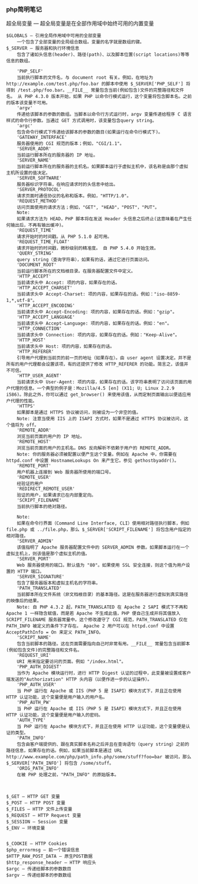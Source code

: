 ### php简明笔记

超全局变量 — 超全局变量是在全部作用域中始终可用的内置变量

	$GLOBALS — 引用全局作用域中可用的全部变量 
		一个包含了全部变量的全局组合数组。变量的名字就是数组的键。
	$_SERVER — 服务器和执行环境信息 
		包含了诸如头信息(header)、路径(path)、以及脚本位置(script locations)等等信息的数组。
		
		'PHP_SELF'
		当前执行脚本的文件名，与 document root 有关。例如，在地址为 http://example.com/test.php/foo.bar 的脚本中使用 $_SERVER['PHP_SELF'] 将得到 /test.php/foo.bar。__FILE__ 常量包含当前(例如包含)文件的完整路径和文件名。 从 PHP 4.3.0 版本开始，如果 PHP 以命令行模式运行，这个变量将包含脚本名。之前的版本该变量不可用。
		'argv'
		传递给该脚本的参数的数组。当脚本以命令行方式运行时，argv 变量传递给程序 C 语言样式的命令行参数。当通过 GET 方式调用时，该变量包含query string。
		'argc'
		包含命令行模式下传递给该脚本的参数的数目(如果运行在命令行模式下)。
		'GATEWAY_INTERFACE'
		服务器使用的 CGI 规范的版本；例如，"CGI/1.1"。
		'SERVER_ADDR'
		当前运行脚本所在的服务器的 IP 地址。
		'SERVER_NAME'
		当前运行脚本所在的服务器的主机名。如果脚本运行于虚拟主机中，该名称是由那个虚拟主机所设置的值决定。
		'SERVER_SOFTWARE'
		服务器标识字符串，在响应请求时的头信息中给出。
		'SERVER_PROTOCOL'
		请求页面时通信协议的名称和版本。例如，"HTTP/1.0"。
		'REQUEST_METHOD'
		访问页面使用的请求方法；例如，"GET", "HEAD"，"POST"，"PUT"。
		Note:
		如果请求方法为 HEAD，PHP 脚本将在发送 Header 头信息之后终止(这意味着在产生任何输出后，不再有输出缓冲)。
		'REQUEST_TIME'
		请求开始时的时间戳。从 PHP 5.1.0 起可用。
		'REQUEST_TIME_FLOAT'
		请求开始时的时间戳，微秒级别的精准度。 自 PHP 5.4.0 开始生效。
		'QUERY_STRING'
		query string（查询字符串），如果有的话，通过它进行页面访问。
		'DOCUMENT_ROOT'
		当前运行脚本所在的文档根目录。在服务器配置文件中定义。
		'HTTP_ACCEPT'
		当前请求头中 Accept: 项的内容，如果存在的话。
		'HTTP_ACCEPT_CHARSET'
		当前请求头中 Accept-Charset: 项的内容，如果存在的话。例如："iso-8859-1,*,utf-8"。
		'HTTP_ACCEPT_ENCODING'
		当前请求头中 Accept-Encoding: 项的内容，如果存在的话。例如："gzip"。
		'HTTP_ACCEPT_LANGUAGE'
		当前请求头中 Accept-Language: 项的内容，如果存在的话。例如："en"。
		'HTTP_CONNECTION'
		当前请求头中 Connection: 项的内容，如果存在的话。例如："Keep-Alive"。
		'HTTP_HOST'
		当前请求头中 Host: 项的内容，如果存在的话。
		'HTTP_REFERER'
		引导用户代理到当前页的前一页的地址（如果存在）。由 user agent 设置决定。并不是所有的用户代理都会设置该项，有的还提供了修改 HTTP_REFERER 的功能。简言之，该值并不可信。
		'HTTP_USER_AGENT'
		当前请求头中 User-Agent: 项的内容，如果存在的话。该字符串表明了访问该页面的用户代理的信息。一个典型的例子是：Mozilla/4.5 [en] (X11; U; Linux 2.2.9 i586)。除此之外，你可以通过 get_browser() 来使用该值，从而定制页面输出以便适应用户代理的性能。
		'HTTPS'
		如果脚本是通过 HTTPS 协议被访问，则被设为一个非空的值。
		Note: 注意当使用 IIS 上的 ISAPI 方式时，如果不是通过 HTTPS 协议被访问，这个值将为 off。
		'REMOTE_ADDR'
		浏览当前页面的用户的 IP 地址。
		'REMOTE_HOST'
		浏览当前页面的用户的主机名。DNS 反向解析不依赖于用户的 REMOTE_ADDR。
		Note: 你的服务器必须被配置以便产生这个变量。例如在 Apache 中，你需要在 httpd.conf 中设置 HostnameLookups On 来产生它。参见 gethostbyaddr()。
		'REMOTE_PORT'
		用户机器上连接到 Web 服务器所使用的端口号。
		'REMOTE_USER'
		经验证的用户
		'REDIRECT_REMOTE_USER'
		验证的用户，如果请求已在内部重定向。
		'SCRIPT_FILENAME'
		当前执行脚本的绝对路径。
		
		Note:
		如果在命令行界面（Command Line Interface, CLI）使用相对路径执行脚本，例如 file.php 或 ../file.php，那么 $_SERVER['SCRIPT_FILENAME'] 将包含用户指定的相对路径。
		'SERVER_ADMIN'
		该值指明了 Apache 服务器配置文件中的 SERVER_ADMIN 参数。如果脚本运行在一个虚拟主机上，则该值是那个虚拟主机的值。
		'SERVER_PORT'
		Web 服务器使用的端口。默认值为 "80"。如果使用 SSL 安全连接，则这个值为用户设置的 HTTP 端口。
		'SERVER_SIGNATURE'
		包含了服务器版本和虚拟主机名的字符串。
		'PATH_TRANSLATED'
		当前脚本所在文件系统（非文档根目录）的基本路径。这是在服务器进行虚拟到真实路径的映像后的结果。
		Note: 自 PHP 4.3.2 起，PATH_TRANSLATED 在 Apache 2 SAPI 模式下不再和 Apache 1 一样隐含赋值，而是若 Apache 不生成此值，PHP 便自己生成并将其值放入 SCRIPT_FILENAME 服务器常量中。这个修改遵守了 CGI 规范，PATH_TRANSLATED 仅在 PATH_INFO 被定义的条件下才存在。 Apache 2 用户可以在 httpd.conf 中设置 AcceptPathInfo = On 来定义 PATH_INFO。
		'SCRIPT_NAME'
		包含当前脚本的路径。这在页面需要指向自己时非常有用。__FILE__ 常量包含当前脚本(例如包含文件)的完整路径和文件名。
		'REQUEST_URI'
		URI 用来指定要访问的页面。例如 "/index.html"。
		'PHP_AUTH_DIGEST'
		当作为 Apache 模块运行时，进行 HTTP Digest 认证的过程中，此变量被设置成客户端发送的"Authorization" HTTP 头内容（以便作进一步的认证操作）。
		'PHP_AUTH_USER'
		当 PHP 运行在 Apache 或 IIS（PHP 5 是 ISAPI）模块方式下，并且正在使用 HTTP 认证功能，这个变量便是用户输入的用户名。
		'PHP_AUTH_PW'
		当 PHP 运行在 Apache 或 IIS（PHP 5 是 ISAPI）模块方式下，并且正在使用 HTTP 认证功能，这个变量便是用户输入的密码。
		'AUTH_TYPE'
		当 PHP 运行在 Apache 模块方式下，并且正在使用 HTTP 认证功能，这个变量便是认证的类型。
		'PATH_INFO'
		包含由客户端提供的、跟在真实脚本名称之后并且在查询语句（query string）之前的路径信息，如果存在的话。例如，如果当前脚本是通过 URL http://www.example.com/php/path_info.php/some/stuff?foo=bar 被访问，那么 $_SERVER['PATH_INFO'] 将包含 /some/stuff。
		'ORIG_PATH_INFO'
		在被 PHP 处理之前，"PATH_INFO" 的原始版本。
		
		
		
	$_GET — HTTP GET 变量
	$_POST — HTTP POST 变量
	$_FILES — HTTP 文件上传变量
	$_REQUEST — HTTP Request 变量
	$_SESSION — Session 变量
	$_ENV — 环境变量
	
	
	$_COOKIE — HTTP Cookies
	$php_errormsg — 前一个错误信息
	$HTTP_RAW_POST_DATA — 原生POST数据
	$http_response_header — HTTP 响应头
	$argc — 传递给脚本的参数数目
	$argv — 传递给脚本的参数数组